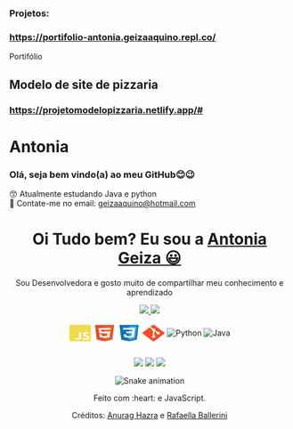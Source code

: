 ### Projetos:

### https://portifolio-antonia.geizaaquino.repl.co/
Portifólio 

## Modelo de site de pizzaria 
### https://projetomodelopizzaria.netlify.app/#


<!--
**geizaaquino/geizaaquino** is a ✨ _special_ ✨ repository because its `README.md` (this file) appears on your GitHub profile.

Here are some ideas to get you started:

- 🔭 I’m currently working on ...
- 🌱 I’m currently learning ...
- 👯 I’m looking to collaborate on ...
- 🤔 I’m looking for help with ...
- 💬 Ask me about ...
- 📫 How to reach me: ...
- 😄 Pronouns: ...
- ⚡ Fun fact: ...
-->
# Antonia
### Olá, seja bem vindo(a) ao meu GitHub😊😉

 😙 Atualmente estudando Java e python<br>
  📧 Contate-me no email: geizaaquino@hotmail.com
  <div>
  
  <h1 align="center">
    Oi Tudo bem? Eu sou a 
    <a href="https://www.linkedin.com/in/geiza-aquino-91a9aa8a/">Antonia Geiza 😃️</a>
  </h1>
  
  <p align="center">
    Sou Desenvolvedora e gosto muito de compartilhar meu conhecimento e aprendizado 
      
 
  </p>
  
</div>

<div align="center">
  <a href="https://github.com/geizaaquino/">
    <img height="150em" src="https://github-readme-stats.vercel.app/api?username=geizaaquino&count_private=true&include_all_commits=true&show_icons=true&theme=dracula&hide_border=false&show_owner=true"/>
    <img height="150em" src="https://github-readme-stats.vercel.app/api/top-langs/?username=geizaaquino&theme=dracula&hide_border=false&layout=compact"/>
  </a>
</div>


<div align="center" valign="top"><br>
  
 
  <img align="center" alt="Js" height="30" width="40" src="https://raw.githubusercontent.com/devicons/devicon/master/icons/javascript/javascript-plain.svg">
  <img align="center" alt="Js" height="30" width="40" src="https://raw.githubusercontent.com/devicons/devicon/master/icons/html5/html5-original.svg">
  <img align="center" alt="CSS" height="30" width="40" src="https://raw.githubusercontent.com/devicons/devicon/master/icons/css3/css3-original.svg">
  
  <img align="center" alt="git" height="30" width="40" src="https://raw.githubusercontent.com/devicons/devicon/master/icons/git/git-original.svg">
  <img align="center" alt="Python" height="40" width="45" 
 src="https://cdn.jsdelivr.net/gh/devicons/devicon/icons/python/python-original-wordmark.svg" />
 <img align="center" alt="Java" height="45" width="55" 
 src="https://cdn.jsdelivr.net/gh/devicons/devicon/icons/java/java-original-wordmark.svg" />
          
 ##          
      
<div align="center"> 
 
 <a href="https://www.instagram.com/geizaaquino1977/" target="_blank"><img src="https://img.shields.io/badge/-Instagram-%23E4405F?style=for-the-badge&logo=instagram&logoColor=white" target="_blank"></a>
  <a href="https://www.linkedin.com/in/geiza-aquino-91a9aa8a/" target="_blank"><img src="https://img.shields.io/badge/-LinkedIn-%230077B5?style=for-the-badge&logo=linkedin&logoColor=white" target="_blank"></a> 
  <a href="mailto:antoniageiza1977@gmail.com"><img src="https://img.shields.io/badge/-Gmail-%23333?style=for-the-badge&logo=gmail&logoColor=white" target="_blank"></a>
</div>

<div align="center">

  ![Snake animation](https://github.com/danielbped/danielbped/blob/output/github-contribution-grid-snake.svg)
  
</div>

<div align="center">
  <p>Feito com :heart: e JavaScript.</p>
  <p>Créditos: <a href="https://github.com/anuraghazra/github-readme-stats">Anurag Hazra</a> e <a href="https://github.com/rafaballerini">Rafaella Ballerini</a></p>
</div>
